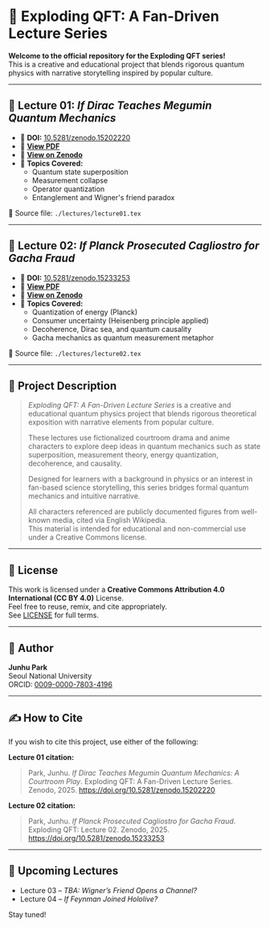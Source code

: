# 🚀 Exploding QFT: A Fan-Driven Lecture Series

**Welcome to the official repository for the Exploding QFT series!**  
This is a creative and educational project that blends rigorous quantum physics with narrative storytelling inspired by popular culture.

---

## 📘 Lecture 01: *If Dirac Teaches Megumin Quantum Mechanics*

- 🔖 **DOI:** [10.5281/zenodo.15202220](https://doi.org/10.5281/zenodo.15202220)  
- 📄 **[View PDF](./lectures/lecture01.pdf)**  
- 📜 **[View on Zenodo](https://zenodo.org/record/15202220)**  
- 🧪 **Topics Covered:**  
  - Quantum state superposition  
  - Measurement collapse  
  - Operator quantization  
  - Entanglement and Wigner's friend paradox

📂 Source file: `./lectures/lecture01.tex`

---

## 📘 Lecture 02: *If Planck Prosecuted Cagliostro for Gacha Fraud*

- 🔖 **DOI:** [10.5281/zenodo.15233253](https://doi.org/10.5281/zenodo.15233253)  
- 📄 **[View PDF](./lectures/lecture02.pdf)**  
- 📜 **[View on Zenodo](https://zenodo.org/record/15233253)**  
- 🧪 **Topics Covered:**  
  - Quantization of energy (Planck)  
  - Consumer uncertainty (Heisenberg principle applied)  
  - Decoherence, Dirac sea, and quantum causality  
  - Gacha mechanics as quantum measurement metaphor

📂 Source file: `./lectures/lecture02.tex`

---

## 🎯 Project Description

> *Exploding QFT: A Fan-Driven Lecture Series* is a creative and educational quantum physics project that blends rigorous theoretical exposition with narrative elements from popular culture.
>
> These lectures use fictionalized courtroom drama and anime characters to explore deep ideas in quantum mechanics such as state superposition, measurement theory, energy quantization, decoherence, and causality.
>
> Designed for learners with a background in physics or an interest in fan-based science storytelling, this series bridges formal quantum mechanics and intuitive narrative.
>
> All characters referenced are publicly documented figures from well-known media, cited via English Wikipedia.  
> This material is intended for educational and non-commercial use under a Creative Commons license.

---

## 🪪 License

This work is licensed under a **Creative Commons Attribution 4.0 International (CC BY 4.0)** License.  
Feel free to reuse, remix, and cite appropriately.  
See [LICENSE](./LICENSE) for full terms.

---

## 🧠 Author

**Junhu Park**  
Seoul National University  
ORCID: [0009-0000-7803-4196](https://orcid.org/0009-0000-7803-4196)

---

## ✍️ How to Cite

If you wish to cite this project, use either of the following:

**Lecture 01 citation:**
> Park, Junhu. *If Dirac Teaches Megumin Quantum Mechanics: A Courtroom Play*. Exploding QFT: A Fan-Driven Lecture Series. Zenodo, 2025. https://doi.org/10.5281/zenodo.15202220

**Lecture 02 citation:**
> Park, Junhu. *If Planck Prosecuted Cagliostro for Gacha Fraud*. Exploding QFT: Lecture 02. Zenodo, 2025. https://doi.org/10.5281/zenodo.15233253

---

## 📅 Upcoming Lectures

- Lecture 03 – *TBA: Wigner’s Friend Opens a Channel?*  
- Lecture 04 – *If Feynman Joined Hololive?*

Stay tuned!
